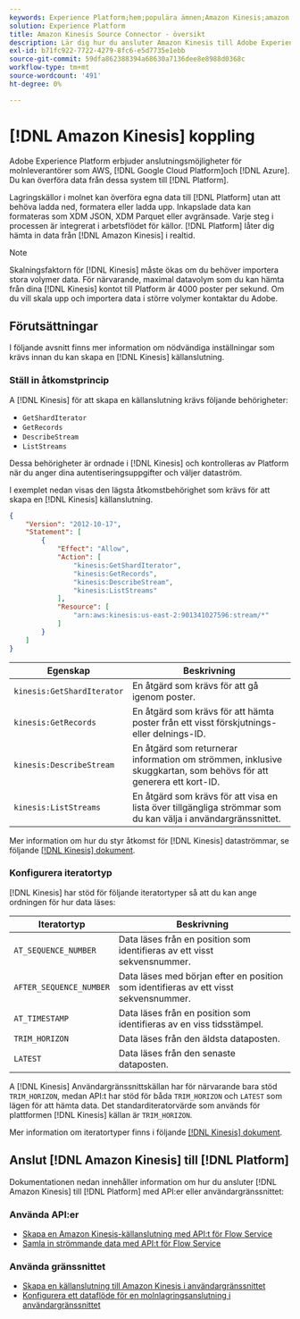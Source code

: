 ```yaml
---
keywords: Experience Platform;hem;populära ämnen;Amazon Kinesis;amazon kinesis;Kinesis;kinesis
solution: Experience Platform
title: Amazon Kinesis Source Connector - översikt
description: Lär dig hur du ansluter Amazon Kinesis till Adobe Experience Platform med hjälp av API:er eller användargränssnittet.
exl-id: b71fc922-7722-4279-8fc6-e5d7735e1ebb
source-git-commit: 59dfa862388394a68630a7136dee8e8988d0368c
workflow-type: tm+mt
source-wordcount: '491'
ht-degree: 0%

---
```


# [!DNL Amazon Kinesis] koppling

Adobe Experience Platform erbjuder anslutningsmöjligheter för molnleverantörer som AWS, [!DNL Google Cloud Platform]och [!DNL Azure]. Du kan överföra data från dessa system till [!DNL Platform].

Lagringskällor i molnet kan överföra egna data till [!DNL Platform] utan att behöva ladda ned, formatera eller ladda upp. Inkapslade data kan formateras som XDM JSON, XDM Parquet eller avgränsade. Varje steg i processen är integrerat i arbetsflödet för källor. [!DNL Platform] låter dig hämta in data från [!DNL Amazon Kinesis] i realtid.

>[!NOTE]
>
>Skalningsfaktorn för [!DNL Kinesis] måste ökas om du behöver importera stora volymer data. För närvarande, maximal datavolym som du kan hämta från dina [!DNL Kinesis] kontot till Platform är 4000 poster per sekund. Om du vill skala upp och importera data i större volymer kontaktar du Adobe.

## Förutsättningar

I följande avsnitt finns mer information om nödvändiga inställningar som krävs innan du kan skapa en [!DNL Kinesis] källanslutning.

### Ställ in åtkomstprincip

A [!DNL Kinesis] för att skapa en källanslutning krävs följande behörigheter:

- `GetShardIterator`
- `GetRecords`
- `DescribeStream`
- `ListStreams`

Dessa behörigheter är ordnade i [!DNL Kinesis] och kontrolleras av Platform när du anger dina autentiseringsuppgifter och väljer dataström.

I exemplet nedan visas den lägsta åtkomstbehörighet som krävs för att skapa en [!DNL Kinesis] källanslutning.

```json
{
    "Version": "2012-10-17",
    "Statement": [
        {
            "Effect": "Allow",
            "Action": [
                "kinesis:GetShardIterator",
                "kinesis:GetRecords",
                "kinesis:DescribeStream",
                "kinesis:ListStreams"
            ],
            "Resource": [
                "arn:aws:kinesis:us-east-2:901341027596:stream/*"
            ]
        }
    ]
}
```

| Egenskap | Beskrivning |
| -------- | ----------- |
| `kinesis:GetShardIterator` | En åtgärd som krävs för att gå igenom poster. |
| `kinesis:GetRecords` | En åtgärd som krävs för att hämta poster från ett visst förskjutnings- eller delnings-ID. |
| `kinesis:DescribeStream` | En åtgärd som returnerar information om strömmen, inklusive skuggkartan, som behövs för att generera ett kort-ID. |
| `kinesis:ListStreams` | En åtgärd som krävs för att visa en lista över tillgängliga strömmar som du kan välja i användargränssnittet. |

Mer information om hur du styr åtkomst för [!DNL Kinesis] dataströmmar, se följande [[!DNL Kinesis] dokument](https://docs.aws.amazon.com/streams/latest/dev/controlling-access.html).

### Konfigurera iteratortyp

[!DNL Kinesis] har stöd för följande iteratortyper så att du kan ange ordningen för hur data läses:

| Iteratortyp | Beskrivning |
| ------------- | ----------- |
| `AT_SEQUENCE_NUMBER` | Data läses från en position som identifieras av ett visst sekvensnummer. |
| `AFTER_SEQUENCE_NUMBER` | Data läses med början efter en position som identifieras av ett visst sekvensnummer. |
| `AT_TIMESTAMP` | Data läses från en position som identifieras av en viss tidsstämpel. |
| `TRIM_HORIZON` | Data läses från den äldsta dataposten. |
| `LATEST` | Data läses från den senaste dataposten. |

A [!DNL Kinesis] Användargränssnittskällan har för närvarande bara stöd `TRIM_HORIZON`, medan API:t har stöd för båda `TRIM_HORIZON` och `LATEST` som lägen för att hämta data. Det standarditeratorvärde som används för plattformen [!DNL Kinesis] källan är `TRIM_HORIZON`.

Mer information om iteratortyper finns i följande [[!DNL Kinesis] dokument](https://docs.aws.amazon.com/kinesis/latest/APIReference/API_GetShardIterator.html#API_GetShardIterator_RequestSyntax).

## Anslut [!DNL Amazon Kinesis] till [!DNL Platform]

Dokumentationen nedan innehåller information om hur du ansluter [!DNL Amazon Kinesis] till [!DNL Platform] med API:er eller användargränssnittet:

### Använda API:er

- [Skapa en Amazon Kinesis-källanslutning med API:t för Flow Service](../../tutorials/api/create/cloud-storage/kinesis.md)
- [Samla in strömmande data med API:t för Flow Service](../../tutorials/api/collect/streaming.md)

### Använda gränssnittet

- [Skapa en källanslutning till Amazon Kinesis i användargränssnittet](../../tutorials/ui/create/cloud-storage/kinesis.md)
- [Konfigurera ett dataflöde för en molnlagringsanslutning i användargränssnittet](../../tutorials/ui/dataflow/streaming/cloud-storage-streaming.md)
